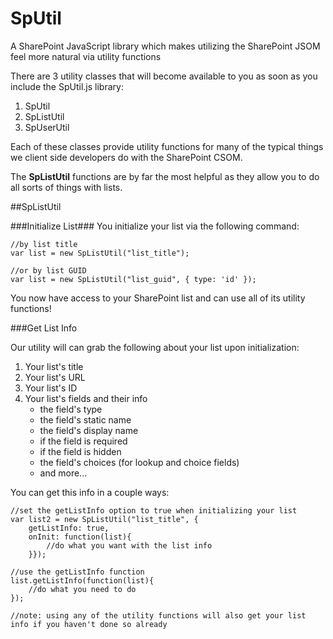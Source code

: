 SpUtil
======

A SharePoint JavaScript library which makes utilizing the SharePoint JSOM feel more natural via utility functions

There are 3 utility classes that will become available to you as soon as you include the SpUtil.js library:

1. SpUtil
2. SpListUtil
3. SpUserUtil

Each of these classes provide utility functions for many of the typical things we client side developers do with the SharePoint CSOM.

The **SpListUtil** functions are by far the most helpful as they allow you to do all sorts of things with lists.

##SpListUtil

###Initialize List###
You initialize your list via the following command: 

```
//by list title
var list = new SpListUtil("list_title");

//or by list GUID
var list = new SpListUtil("list_guid", { type: 'id' });

```
You now have access to your SharePoint list and can use all of its utility functions!

###Get List Info

Our utility will can grab the following about your list upon initialization:
1. Your list's title
2. Your list's URL
3. Your list's ID
4. Your list's fields and their info
	* the field's type
	* the field's static name
	* the field's display name
	* if the field is required
	* if the field is hidden
	* the field's choices (for lookup and choice fields)
	* and more...

You can get this info in a couple ways:

```
//set the getListInfo option to true when initializing your list
var list2 = new SpListUtil("list_title", { 
	getListInfo: true,
	onInit: function(list){
		//do what you want with the list info
	}});

//use the getListInfo function
list.getListInfo(function(list){
	//do what you need to do
});

//note: using any of the utility functions will also get your list info if you haven't done so already

```

